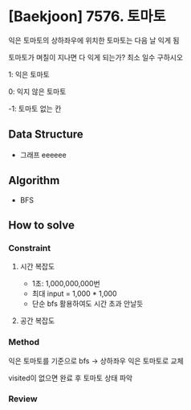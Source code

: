 # [Baekjoon] 7576. 토마토
익은 토마토의 상하좌우에 위치한 토마토는 다음 날 익게 됨

토마토가 며칠이 지나면 다 익게 되는가? 최소 일수 구하시오

1: 익은 토마토

0: 익지 않은 토마토

-1: 토마토 없는 칸

## Data Structure

- 그래프
eeeeee
## Algorithm

- BFS

## How to solve
### Constraint
1. 시간 복잡도

    - 1초: 1,000,000,000번
    - 최대 input = 1,000 * 1,000
    - 단순 bfs 활용하여도 시간 초과 안날듯
   
2. 공간 복잡도

### Method

익은 토마토를 기준으로 bfs -> 상하좌우 익은 토마토로 교체

visited이 없으면 완료 후 토마토 상태 파악


### Review